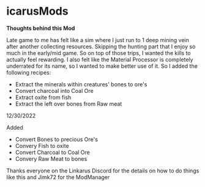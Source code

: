 # icarusMods

**Thoughts behind this Mod**

Late game to me has felt like a sim where I just run to 1 deep mining vein after another collecting resources.  Skipping the hunting part that I enjoy so much in the early/mid game.  So on top of those trips, I wanted the kills to actually feel rewarding.  I also felt like the Material Processor is completely underrated for its name, so I wanted to make better use of it.  So I added the following recipes:

* Extract the minerals within creatures' bones to ore's
* Convert charcoal into Coal Ore
* Extract oxite from fish
* Extract the left over bones from Raw meat

12/30/2022

Added
* Convert Bones to precious Ore's
* Convery Fish to oxite
* Convert Charcoal to Coal Ore
* Convery Raw Meat to bones


Thanks everyone on the Linkarus Discord for the details on how to do things like this and Jimk72 for the ModManager
